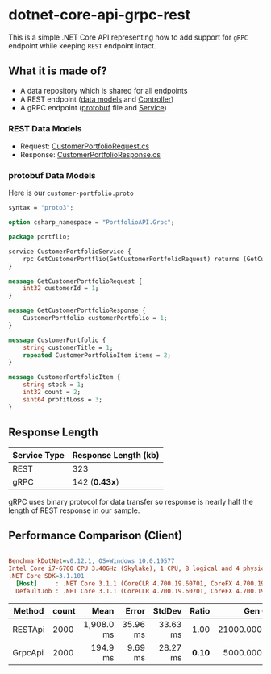 # dotnet-core-api-grpc-rest
This is a simple .NET Core API representing how to add support for `gRPC` endpoint while keeping `REST` endpoint intact.

## What it is made of?
- A data repository which is shared for all endpoints
- A REST endpoint ([data models](https://github.com/mafshin/dotnet-core-api-grpc-rest/tree/master#rest-data-models) and [Controller](https://github.com/mafshin/dotnet-core-api-grpc-rest/blob/master/PortfolioAPI/PortfolioAPI/RestApi/CustomerPortfolioController.cs))
- A gRPC endpoint ([protobuf](https://github.com/mafshin/dotnet-core-api-grpc-rest/tree/master#protobuf-data-models) file and [Service](https://github.com/mafshin/dotnet-core-api-grpc-rest/blob/master/PortfolioAPI/PortfolioAPI/Services/CustomerPortfolioService.cs))

### REST Data Models
  - Request: [CustomerPortfolioRequest.cs](https://github.com/mafshin/dotnet-core-api-grpc-rest/blob/master/PortfolioAPI/PortfolioAPI/Models/Rest/CustomerPortfolioRequest.cs)
  - Response: [CustomerPortfolioResponse.cs](https://github.com/mafshin/dotnet-core-api-grpc-rest/blob/master/PortfolioAPI/PortfolioAPI/Models/Rest/CustomerPortfolioResponse.cs)

### protobuf Data Models

Here is our `customer-portfolio.proto`

```proto
syntax = "proto3";

option csharp_namespace = "PortfolioAPI.Grpc";

package portflio;

service CustomerPortfolioService {
	rpc GetCustomerPortflio(GetCustomerPortfolioRequest) returns (GetCustomerPortfolioResponse);
}

message GetCustomerPortfolioRequest {
	int32 customerId = 1;
}

message GetCustomerPortfolioResponse {
    CustomerPortfolio customerPortfolio = 1;
}

message CustomerPortfolio {
	string customerTitle = 1;
	repeated CustomerPortfolioItem items = 2;
}

message CustomerPortfolioItem {
	string stock = 1;
	int32 count = 2;
	sint64 profitLoss = 3;
}

```

## Response Length
| Service Type | Response Length (kb) |
---------------|:------------|
| REST |  323 |
| gRPC |  142 (**0.43x**)|

gRPC uses binary protocol for data transfer so response is nearly half the length of REST response in our sample.

## Performance Comparison (Client)

``` ini

BenchmarkDotNet=v0.12.1, OS=Windows 10.0.19577
Intel Core i7-6700 CPU 3.40GHz (Skylake), 1 CPU, 8 logical and 4 physical cores
.NET Core SDK=3.1.101
  [Host]     : .NET Core 3.1.1 (CoreCLR 4.700.19.60701, CoreFX 4.700.19.60801), X64 RyuJIT
  DefaultJob : .NET Core 3.1.1 (CoreCLR 4.700.19.60701, CoreFX 4.700.19.60801), X64 RyuJIT


```
|  Method | count |       Mean |    Error |   StdDev | Ratio |      Gen 0 |     Gen 1 |     Gen 2 | Allocated |
|-------- |------ |-----------:|---------:|---------:|------:|-----------:|----------:|----------:|----------:|
| RESTApi |  2000 | 1,908.0 ms | 35.96 ms | 33.63 ms |  1.00 | 21000.0000 | 7000.0000 | 2000.0000 | 117.08 MB |
| GrpcApi |  2000 |   194.9 ms |  9.69 ms | 28.27 ms |  **0.10** |  5000.0000 | 2000.0000 |         - |  24.94 MB |

